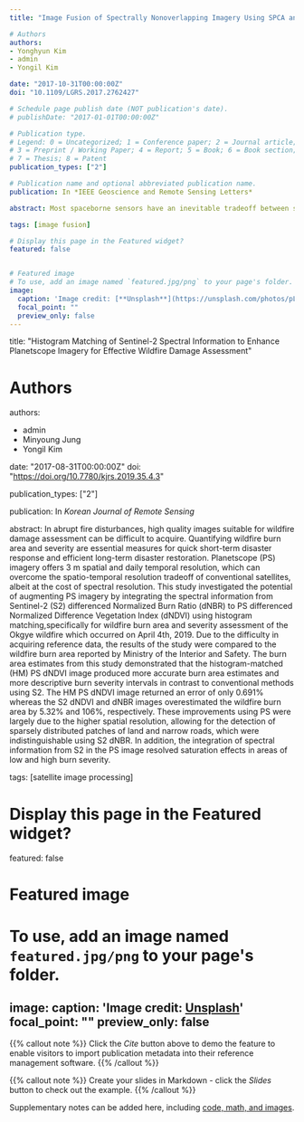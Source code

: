 ```yaml
---
title: "Image Fusion of Spectrally Nonoverlapping Imagery Using SPCA and MTF-Based Filters"

# Authors
authors:
- Yonghyun Kim
- admin
- Yongil Kim

date: "2017-10-31T00:00:00Z"
doi: "10.1109/LGRS.2017.2762427"

# Schedule page publish date (NOT publication's date).
# publishDate: "2017-01-01T00:00:00Z"

# Publication type.
# Legend: 0 = Uncategorized; 1 = Conference paper; 2 = Journal article;
# 3 = Preprint / Working Paper; 4 = Report; 5 = Book; 6 = Book section;
# 7 = Thesis; 8 = Patent
publication_types: ["2"]

# Publication name and optional abbreviated publication name.
publication: In *IEEE Geoscience and Remote Sensing Letters*

abstract: Most spaceborne sensors have an inevitable tradeoff between spatial and spectral resolutions. This is a typical ill-posed inverse problem in the field of image fusion. To solve this problem, this letter proposes an image fusion method using spatial principal component analysis and modulation transfer function-based filters. The key behind the proposed fusion method is to efficiently estimate the missing spatial details by considering the spatial structures of the low-resolution multispectral (MS) imagery. Also, this letter proposes a newly developed injection gain model to resolve the local and global dissimilarity between panchromatic and MS imageries, which could prevent over- and under-injections. Finally, spatial details, optimized to be injected into the MS images, were constructed and paired with the developed injection gain model to produce high-resolution MS images. Two data sets acquired by WorldView-2 are employed for validation. The experimental results demonstrate that the proposed fusion method generates high-quality imagery in terms of both qualitative and quantitative standards.

tags: [image fusion]

# Display this page in the Featured widget?
featured: false


# Featured image
# To use, add an image named `featured.jpg/png` to your page's folder. 
image:
  caption: 'Image credit: [**Unsplash**](https://unsplash.com/photos/pLCdAaMFLTE)'
  focal_point: ""
  preview_only: false
---
```


title: "Histogram Matching of Sentinel-2 Spectral Information to Enhance Planetscope Imagery for Effective Wildfire Damage Assessment"

# Authors
authors:
- admin
- Minyoung Jung
- Yongil Kim

date: "2017-08-31T00:00:00Z"
doi: "https://doi.org/10.7780/kjrs.2019.35.4.3"

publication_types: ["2"]

publication: In *Korean Journal of Remote Sensing*

abstract: In abrupt fire disturbances, high quality images suitable for wildfire damage assessment can be difficult to acquire. Quantifying wildfire burn area and severity are essential measures for quick short-term disaster response and efficient long-term disaster restoration. Planetscope (PS) imagery offers 3 m spatial and daily temporal resolution, which can overcome the spatio-temporal resolution tradeoff of conventional satellites, albeit at the cost of spectral resolution. This study investigated the potential of augmenting PS imagery by integrating the spectral information from Sentinel-2 (S2) differenced Normalized Burn Ratio (dNBR) to PS differenced Normalized Difference Vegetation Index (dNDVI) using histogram matching,specifically for wildfire burn area and severity assessment of the Okgye wildfire which occurred on April 4th, 2019. Due to the difficulty in acquiring reference data, the results of the study were compared to the wildfire burn area reported by Ministry of the Interior and Safety. The burn area estimates from this study demonstrated that the histogram-matched (HM) PS dNDVI image produced more accurate burn area estimates and more descriptive burn severity intervals in contrast to conventional methods using S2. The HM PS dNDVI image returned an error of only 0.691% whereas the S2 dNDVI and dNBR images overestimated the wildfire burn area by 5.32% and 106%, respectively. These improvements using PS were largely due to the higher spatial resolution, allowing for the detection of sparsely distributed patches of land and narrow roads, which were indistinguishable using S2 dNBR. In addition, the integration of spectral information from S2 in the PS image resolved saturation effects in areas of low and high burn severity.

tags: [satellite image processing]

# Display this page in the Featured widget?
featured: false

# Featured image
# To use, add an image named `featured.jpg/png` to your page's folder. 
image:
  caption: 'Image credit: [**Unsplash**](https://unsplash.com/photos/pLCdAaMFLTE)'
  focal_point: ""
  preview_only: false
---


{{% callout note %}}
Click the *Cite* button above to demo the feature to enable visitors to import publication metadata into their reference management software.
{{% /callout %}}

{{% callout note %}}
Create your slides in Markdown - click the *Slides* button to check out the example.
{{% /callout %}}

Supplementary notes can be added here, including [code, math, and images](https://wowchemy.com/docs/writing-markdown-latex/).
